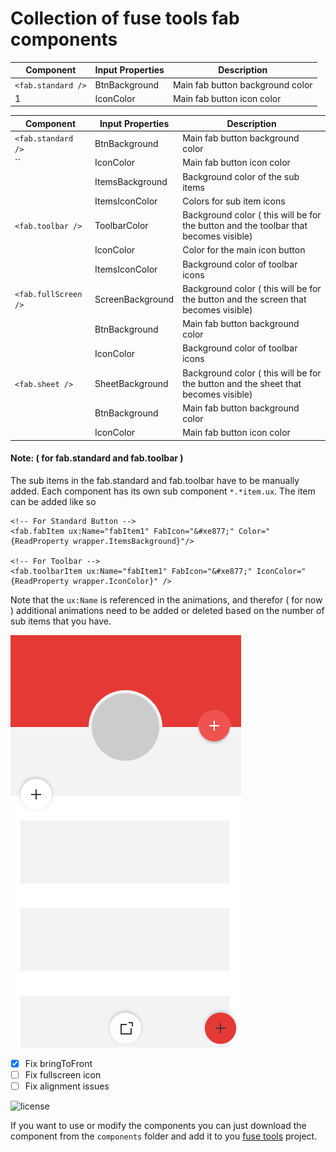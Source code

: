 #  Collection of fuse tools fab components

Component | Input Properties | Description 
--- | --- | ---
`<fab.standard />` | BtnBackground | Main fab button background color
1 | IconColor | Main fab button icon color

Component | Input Properties | Description 
--- | --- | --- 
`<fab.standard />` | BtnBackground | Main fab button background color
                  `` | IconColor  | Main fab button icon color 
                   | ItemsBackground | Background color of the sub items 
                   | ItemsIconColor | Colors for sub item icons 
`<fab.toolbar />`  | ToolbarColor | Background color ( this will be for the button and the toolbar that becomes visible) 
                   | IconColor | Color for the main icon button 
                   | ItemsIconColor | Background color of toolbar icons 
`<fab.fullScreen />` | ScreenBackground | Background color ( this will be for the button and the screen that becomes visible) 
                   | BtnBackground | Main fab button background color 
                   | IconColor | Background color of toolbar icons 
`<fab.sheet />`    | SheetBackground | Background color ( this will be for the button and the sheet that becomes visible) 
                   | BtnBackground | Main fab button background color 
                   | IconColor  | Main fab button icon color 

#### Note: ( for fab.standard and fab.toolbar )
The sub items in the fab.standard and fab.toolbar have to be manually added. Each component has its own sub component  `*.*item.ux`. The item can be added like so

```
<!-- For Standard Button -->
<fab.fabItem ux:Name="fabItem1" FabIcon="&#xe877;" Color="{ReadProperty wrapper.ItemsBackground}"/>

<!-- For Toolbar -->
<fab.toolbarItem ux:Name="fabItem1" FabIcon="&#xe877;" IconColor="{ReadProperty wrapper.IconColor}" />
```

Note that the `ux:Name` is referenced in the animations, and therefor ( for now ) additional animations need to be added or deleted based on the number of sub items that you have.

![Screenshot](preview.gif)

- [x] Fix bringToFront
- [ ] Fix fullscreen icon
- [ ] Fix alignment issues

![license](https://img.shields.io/github/license/mashape/apistatus.svg)

If you want to use or modify the components you can just download the component from the `components` folder and add it to you [fuse tools](https://www.fusetools.com/) project.
